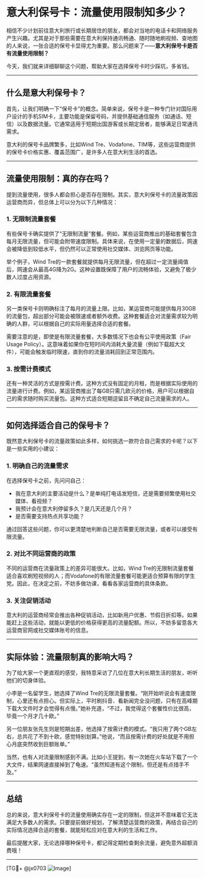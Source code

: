 # 意大利保号卡：流量使用限制知多少？

相信不少计划前往意大利旅行或长期居住的朋友，都会对当地的电话卡和网络服务产生兴趣。尤其是对于那些需要在意大利保持通讯畅通、随时随地刷视频、查地图的人来说，一张合适的保号卡显得尤为重要。那么问题来了——**意大利保号卡是否有流量使用限制？**

今天，我们就来详细聊聊这个问题，帮助大家在选择保号卡时少踩坑，多省钱。

---

## 什么是意大利保号卡？

首先，让我们明确一下“保号卡”的概念。简单来说，保号卡是一种专门针对国际用户设计的手机SIM卡，主要功能是保留号码，并提供基础通信服务（如通话、短信）以及数据流量。它通常适用于短期出国游客或长期定居者，能够满足日常通讯需求。

意大利的保号卡品牌繁多，比如Wind Tre、Vodafone、TIM等，这些运营商提供的保号卡价格实惠、覆盖范围广，是许多人在意大利生活的首选。

---

## 流量使用限制：真的存在吗？

提到流量使用，很多人都会担心是否存在限制。其实，意大利保号卡的流量政策因运营商而异，但总体上可以分为以下几种情况：

### 1. **无限制流量套餐**
有些保号卡确实提供了“无限制流量”套餐。例如，某些运营商推出的基础套餐包含每月无限流量，但可能会附带速度限制。具体来说，在使用一定量的数据后，网速会被降低到较低水平，但仍然可以正常使用社交媒体、浏览网页等功能。

举个例子，Wind Tre的一款套餐就提供每月无限流量，但在超过一定流量阈值后，网速会从最高4G降为2G。这种设置既保障了用户的流畅体验，又避免了极少数人过度占用资源。

### 2. **有限流量套餐**
另一类保号卡则明确标注了每月的流量上限。比如，某运营商可能提供每月30GB的流量包，超出部分可能会被限速或者额外收费。这种套餐适合对流量需求较为明确的人群，可以根据自己的实际用量选择合适的套餐。

需要注意的是，即使是有限流量套餐，大多数情况下也会有公平使用政策（Fair Usage Policy）。这意味着如果你在短时间内消耗大量流量（例如下载超大文件），可能会触发临时限速，直到你的流量消耗回到正常范围内。

### 3. **按需计费模式**
还有一种灵活的方式是按需计费。这种方式没有固定的月租，而是根据实际使用的流量进行计费。例如，某运营商推出了每GB只需几欧元的价格，用户可以根据自己的需求随时购买流量包。这种方式适合短期逗留且不确定自己流量需求的人。

---

## 如何选择适合自己的保号卡？

既然意大利保号卡的流量政策如此多样，如何挑选一款符合自己需求的卡呢？以下是一些实用的小建议：

### 1. **明确自己的流量需求**
在选择保号卡之前，先问问自己：
- 我在意大利的主要活动是什么？是单纯打电话发短信，还是需要频繁使用社交媒体、看视频？
- 我预计会在意大利停留多久？是几天还是几个月？
- 是否需要支持热点共享功能？

通过回答这些问题，你可以更清楚地判断自己是否需要无限流量，或者可以接受有限流量。

### 2. **对比不同运营商的政策**
不同的运营商在流量政策上的差异可能很大。比如，Wind Tre的无限制流量套餐适合喜欢刷短视频的人；而Vodafone的有限流量套餐可能更适合预算有限的学生党。因此，在决定之前，不妨多做功课，看看各家运营商的具体条款。

### 3. **关注促销活动**
意大利的运营商经常会推出各种促销活动，比如新用户优惠、节假日折扣等。如果能赶上这些活动，就能以更低的价格获得更高的流量配额。所以，不妨多留意各大运营商官网或社交媒体账号的信息。

---

## 实际体验：流量限制真的影响大吗？

为了给大家一个更直观的感受，我特意采访了几位在意大利长期生活的朋友，听听他们的切身体验。

小李是一名留学生，她选择了Wind Tre的无限流量套餐。“刚开始听说会有速度限制，心里还有点担心。但实际上，平时刷抖音、看新闻完全没问题，只有在高峰期下载大文件时才会觉得有点慢。”她补充道，“不过，我觉得这个套餐性价比很高，毕竟一个月才几十欧。”

另一位朋友张先生则是短期出差，他选择了按需计费的模式。“我只用了两个GB左右，总共花了不到十欧，感觉特别划算。”他说，“而且按需计费的好处就是不用担心月底突然收到巨额账单。”

当然，也有人对流量限制感到不满。比如小王提到，有一次她在火车站下载了一个大文件，结果网速直接掉到了龟速。“虽然知道有这个限制，但还是有点措手不及。”

---

## 总结

总的来说，意大利保号卡的流量使用确实存在一定的限制，但这并不意味着它无法满足大多数人的需求。只要提前做好规划，了解清楚运营商的政策，再结合自己的实际情况选择合适的套餐，就能轻松应对在意大利的生活和工作。

最后提醒大家，无论选择哪种保号卡，都记得定期检查剩余流量，避免意外超额消费哦！

---

[TG💪+ @jx0703 ![Image](https://github.com/user-attachments/assets/dbca1d08-cadb-493c-b0ec-ad6f7a83f270)]